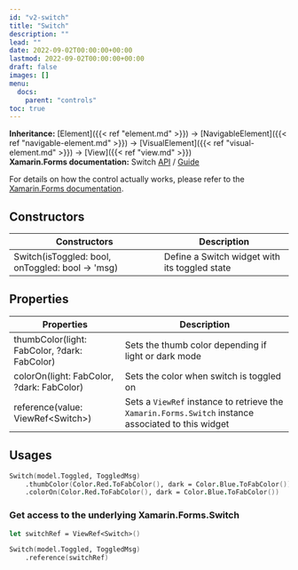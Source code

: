 ```yaml
---
id: "v2-switch"
title: "Switch"
description: ""
lead: ""
date: 2022-09-02T00:00:00+00:00
lastmod: 2022-09-02T00:00:00+00:00
draft: false
images: []
menu:
  docs:
    parent: "controls"
toc: true
---
```


**Inheritance:** [Element]({{< ref "element.md" >}}) -> [NavigableElement]({{< ref "navigable-element.md" >}}) -> [VisualElement]({{< ref "visual-element.md" >}}) -> [View]({{< ref "view.md" >}})  
**Xamarin.Forms documentation:** Switch [API](https://docs.microsoft.com/en-us/dotnet/api/xamarin.forms.switch) / [Guide](https://docs.microsoft.com/en-us/xamarin/xamarin-forms/user-interface/switch)

For details on how the control actually works, please refer to the [Xamarin.Forms documentation](https://docs.microsoft.com/en-us/xamarin/xamarin-forms/user-interface/switch).

## Constructors

| Constructors | Description |
|--|--|
| Switch(isToggled: bool, onToggled: bool -> 'msg) | Define a Switch widget with its toggled state |

## Properties

| Properties | Description |
|--|--|
| thumbColor(light: FabColor, ?dark: FabColor) | Sets the thumb color depending if light or dark mode |
| colorOn(light: FabColor, ?dark: FabColor) | Sets the color when switch is toggled on |
| reference(value: ViewRef&lt;Switch&gt;) | Sets a `ViewRef` instance to retrieve the `Xamarin.Forms.Switch` instance associated to this widget |

## Usages

```fs
Switch(model.Toggled, ToggledMsg)
    .thumbColor(Color.Red.ToFabColor(), dark = Color.Blue.ToFabColor())
    .colorOn(Color.Red.ToFabColor(), dark = Color.Blue.ToFabColor()) 
```

### Get access to the underlying Xamarin.Forms.Switch

```fs
let switchRef = ViewRef<Switch>()

Switch(model.Toggled, ToggledMsg) 
    .reference(switchRef) 
```
